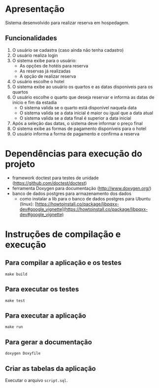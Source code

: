 # Apresentação

Sistema desenvolvido para realizar reserva em hospedagem.


## Funcionalidades

1. O usuário se cadastra (caso ainda não tenha cadastro)
2. O usuário realiza login
3. O sistema exibe para o usuário:
    - As opções de hotéis para reserva
    - As reservas já realizadas
    - A opção de realizar reserva 
4. O usuário escolhe o hotel
5. O sistema exibe ao usuário os quartos e as datas disponíveis para os quartos
6. O usuário escolhe o quarto que deseja reservar e informa as datas de início e fim da estadia
    - O sistema valida se o quarto está disponível naquela data
    - O sistema valida se a data inicial é maior ou igual que a data atual
    - O sistema valida se a data final é superior a data inicial
7. Após a seleção das datas, o sistema deve informar o preço final
8. O sistema exibe as formas de pagamento disponíveis para o hotel
9. O usuário informa a forma de pagamento e confirma a reserva 

# Dependências para execução do projeto

- framework doctest para testes de unidade (https://github.com/doctest/doctest)
- ferramenta Doxygen para documentação (http://www.doxygen.org/)
- banco de dados postgres para armazenamento dos dados
   - como instalar a lib para o banco de dados postgres para Ubuntu (linux): [https://howtoinstall.co/package/libpqxx-dev#google_vignette](https://howtoinstall.co/package/libpqxx-dev#google_vignette)


# Instruções de compilação e execução

## Para compilar a aplicação e os testes

```
make build
```

## Para executar os testes

```
make test
```

## Para executar a aplicação

```
make run
```

## Para gerar a documentação

```
doxygen Doxyfile
```

## Criar as tabelas da aplicação

Executar o arquivo `script.sql`.
